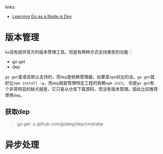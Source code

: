 links:
- [Learning Go as a Node.js Dev](https://nemethgergely.com/learning-go-as-a-nodejs-developer/)

# 版本管理
`Go`没有提供官方的版本管理工具。但是有两种方式支持类型的功能：
- go get
- dep

`go get`是语言默认支持的，而`dep`是依赖管理器。如果拿`npm`对比的话，`go get`就好比`npm install -g`，而`dep`就是管理特定工程的依赖`npm init`。
但是`go get`有个非常明显的缺点就是，它只是从仓库下载源码，而没有版本管理。因此比较推荐使用`dep`。

## 获取dep
> go get -u github.com/golang/dep/cmd/dep

# 异步处理